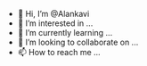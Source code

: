 - 👋 Hi, I’m @Alankavi
- 👀 I’m interested in ...
- 🌱 I’m currently learning ...
- 💞️ I’m looking to collaborate on ...
- 📫 How to reach me ...

<!---
Alankavi/Alankavi is a ✨ special ✨ repository because its `README.md` (this file) appears on your GitHub profile.
You can click the Preview link to take a look at your changes.
--->
